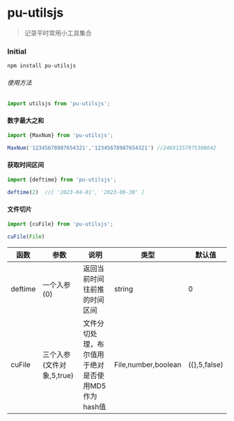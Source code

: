 # pu-utilsjs
> 记录平时常用小工具集合

### Initial 
```js
npm install pu-utilsjs
```
###### 使用方法 
```js
import utilsjs from 'pu-utilsjs';

```
#### 数字最大之和
```js
import {MaxNum} from 'pu-utilsjs';

MaxNum('12345678987654321','12345678987654321') //24691357975308642
```
#### 获取时间区间
```js
import {deftime} from 'pu-utilsjs';

deftime(2)  //[ '2023-04-01', '2023-06-30' ]
```
#### 文件切片
```js
import {cuFile} from 'pu-utilsjs';

cuFile(File) 
```
函数| 参数 | 说明 | 类型 | 默认值 |
|---| --- | --- | --- | --- |
|deftime| 一个入参(0) | 返回当前时间往前推的时间区间 | string | 0 |
|cuFile| 三个入参(文件对象,5,true) | 文件分切处理，布尔值用于绝对是否使用MD5作为hash值 | File,number,boolean | ({},5,false) |
